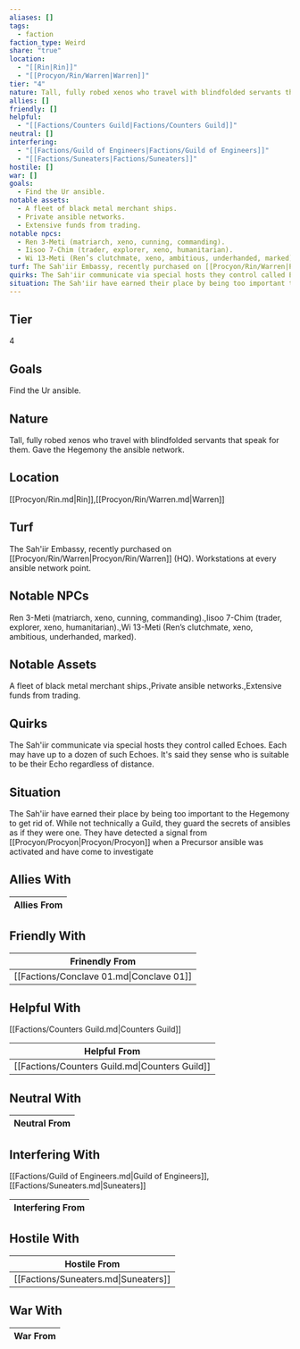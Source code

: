 ```yaml
---
aliases: []
tags:
  - faction
faction_type: Weird
share: "true"
location:
  - "[[Rin|Rin]]"
  - "[[Procyon/Rin/Warren|Warren]]"
tier: "4"
nature: Tall, fully robed xenos who travel with blindfolded servants that speak for them. Gave the Hegemony the ansible network.
allies: []
friendly: []
helpful:
  - "[[Factions/Counters Guild|Factions/Counters Guild]]"
neutral: []
interfering:
  - "[[Factions/Guild of Engineers|Factions/Guild of Engineers]]"
  - "[[Factions/Suneaters|Factions/Suneaters]]"
hostile: []
war: []
goals:
  - Find the Ur ansible.
notable assets:
  - A fleet of black metal merchant ships.
  - Private ansible networks.
  - Extensive funds from trading.
notable npcs:
  - Ren 3-Meti (matriarch, xeno, cunning, commanding).
  - Iisoo 7-Chim (trader, explorer, xeno, humanitarian).
  - Wi 13-Meti (Ren’s clutchmate, xeno, ambitious, underhanded, marked).
turf: The Sah'iir Embassy, recently purchased on [[Procyon/Rin/Warren|Procyon/Rin/Warren]] (HQ). Workstations at every ansible network point.
quirks: The Sah'iir communicate via special hosts they control called Echoes. Each may have up to a dozen of such Echoes. It's said they sense who is suitable to be their Echo regardless of distance.
situation: The Sah'iir have earned their place by being too important to the Hegemony to get rid of. While not technically a Guild, they guard the secrets of ansibles as if they were one. They have detected a signal from [[Procyon/Procyon|Procyon/Procyon]] when a Precursor ansible was activated and have come to investigate
---
```

## Tier

4

## Goals

Find the Ur ansible.

## Nature

Tall, fully robed xenos who travel with blindfolded servants that speak for them. Gave the Hegemony the ansible network.

## Location

[[Procyon/Rin.md|Rin]],[[Procyon/Rin/Warren.md|Warren]]

## Turf

The Sah'iir Embassy, recently purchased on [[Procyon/Rin/Warren|Procyon/Rin/Warren]] (HQ). Workstations at every ansible network point.

## Notable NPCs

Ren 3-Meti (matriarch, xeno, cunning, commanding).,Iisoo 7-Chim (trader, explorer, xeno, humanitarian).,Wi 13-Meti (Ren’s clutchmate, xeno, ambitious, underhanded, marked).

## Notable Assets

A fleet of black metal merchant ships.,Private ansible networks.,Extensive funds from trading.

## Quirks

The Sah'iir communicate via special hosts they control called Echoes. Each may have up to a dozen of such Echoes. It's said they sense who is suitable to be their Echo regardless of distance.

## Situation

The Sah'iir have earned their place by being too important to the Hegemony to get rid of. While not technically a Guild, they guard the secrets of ansibles as if they were one. They have detected a signal from [[Procyon/Procyon|Procyon/Procyon]] when a Precursor ansible was activated and have come to investigate

## Allies With



| Allies From |
| ----------- |


## Friendly With



| Frinendly From                           |
| ---------------------------------------- |
| [[Factions/Conclave 01.md\|Conclave 01]] |


## Helpful With

[[Factions/Counters Guild.md|Counters Guild]]

| Helpful From                                   |
| ---------------------------------------------- |
| [[Factions/Counters Guild.md\|Counters Guild]] |


## Neutral With




| Neutral From |
| ------------ |



## Interfering With

[[Factions/Guild of Engineers.md|Guild of Engineers]],[[Factions/Suneaters.md|Suneaters]]


| Interfering From |
| ---------------- |



## Hostile With




| Hostile From                         |
| ------------------------------------ |
| [[Factions/Suneaters.md\|Suneaters]] |



## War With



| War From |
| -------- |

